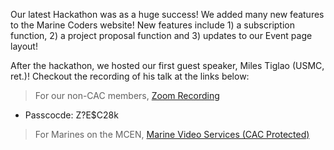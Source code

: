 Our latest Hackathon was as a huge success!  We added many new features to the Marine Coders website! New features include 1) a subscription function, 2) a project proposal function and 3) updates to our Event page layout!

After the hackathon, we hosted our first guest speaker, Miles Tiglao (USMC, ret.)!  Checkout the recording of his talk at the links below:

> For our non-CAC members, [Zoom Recording](https://us02web.zoom.us/rec/share/8qntZYHsw4H1xkvCFS6YfwuYNu9eweyhi22OUYHwsQJwbFywtCqadBkYzQ_0nsFY.Szee4QhLQhLRYIGP)
* Passcocde: Z?E$C28k

> For Marines on the MCEN, [Marine Video Services (CAC Protected)](https://www.marinenet.usmc.mil/mvs/Channel/Home.aspx?Id=1126)
